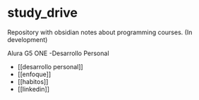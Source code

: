 # study_drive
Repository with obsidian notes about programming courses. (In development)

Alura G5 ONE
-Desarrollo Personal 
- [[desarrollo personal]]
- [[enfoque]]
- [[habitos]]
- [[linkedin]]
